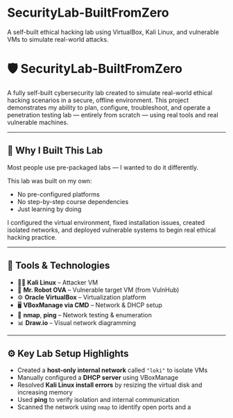 # SecurityLab-BuiltFromZero
A self-built ethical hacking lab using VirtualBox, Kali Linux, and vulnerable VMs to simulate real-world attacks.
# 🛡️ SecurityLab-BuiltFromZero

A fully self-built cybersecurity lab created to simulate real-world ethical hacking scenarios in a secure, offline environment. This project demonstrates my ability to plan, configure, troubleshoot, and operate a penetration testing lab — entirely from scratch — using real tools and real vulnerable machines.

---

## 🚀 Why I Built This Lab

Most people use pre-packaged labs — I wanted to do it differently.

This lab was built on my own:
- No pre-configured platforms
- No step-by-step course dependencies
- Just learning by doing

I configured the virtual environment, fixed installation issues, created isolated networks, and deployed vulnerable systems to begin real ethical hacking practice.

---

## 🧰 Tools & Technologies

- 🐱‍💻 **Kali Linux** – Attacker VM
- 👤 **Mr. Robot OVA** – Vulnerable target VM (from VulnHub)
- ⚙️ **Oracle VirtualBox** – Virtualization platform
- 🖥️ **VBoxManage via CMD** – Network & DHCP setup
- 🧪 **nmap**, **ping** – Network testing & enumeration
- 📊 **Draw.io** – Visual network diagramming

---

## ⚙️ Key Lab Setup Highlights

- Created a **host-only internal network** called `"loki"` to isolate VMs
- Manually configured a **DHCP server** using VBoxManage
- Resolved **Kali Linux install errors** by resizing the virtual disk and increasing memory
- Used **ping** to verify isolation and internal communication
- Scanned the network using `nmap` to identify open ports and a
